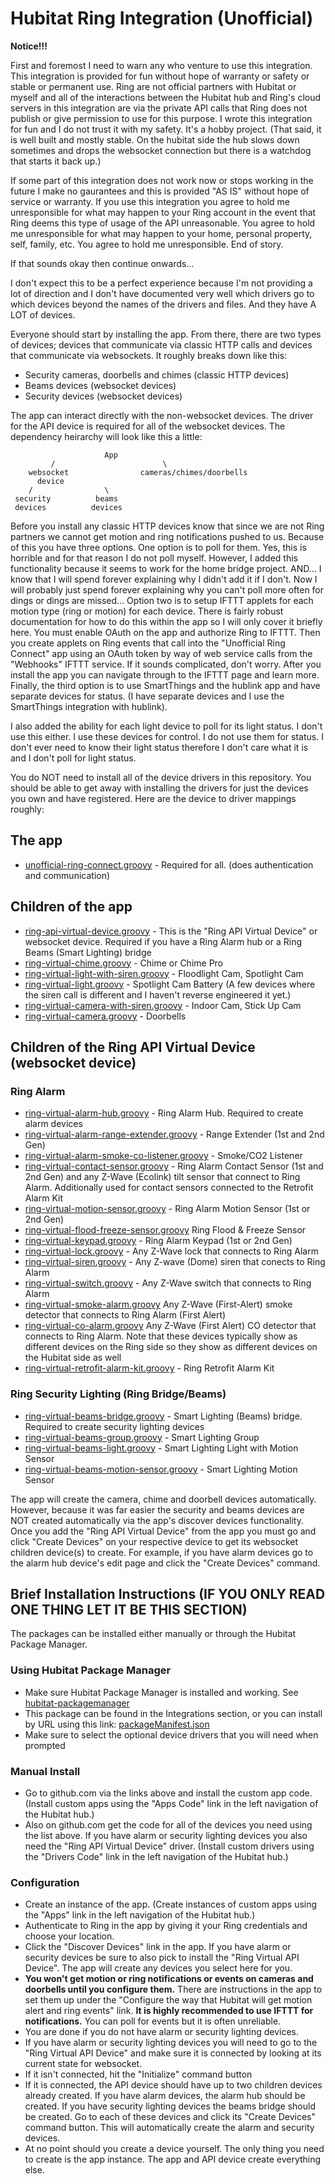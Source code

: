# Hubitat Ring Integration (Unofficial) #

**Notice!!!**

First and foremost I need to warn any who venture to use this integration.  This integration is provided for fun without hope of warranty or safety or stable or permanent use. Ring are not official partners with Hubitat or myself and all of the interactions between the Hubitat hub and Ring's cloud servers in this integration are via the private API calls that Ring does not publish or give permission to use for this purpose. I wrote this integration for fun and I do not trust it with my safety. It's a hobby project. (That said, it is well built and mostly stable. On the hubitat side the hub slows down sometimes and drops the websocket connection but there is a watchdog that starts it back up.)

If some part of this integration does not work now or stops working in the future I make no gaurantees and this is provided "AS IS" without hope of service or warranty.  If you use this integration you agree to hold me unresponsible for what may happen to your Ring account in the event that Ring deems this type of usage of the API unreasonable.  You agree to hold me unresponsible for what may happen to your home, personal property, self, family, etc.  You agree to hold me unresponsible.  End of story.

If that sounds okay then continue onwards...

I don't expect this to be a perfect experience because I'm not providing a lot of direction and I don't have documented very well which drivers go to which devices beyond the names of the drivers and files. And they have A LOT of devices.

Everyone should start by installing the app.  From there, there are two types of devices; devices that communicate via classic HTTP calls and devices that communicate via websockets.  It roughly breaks down like this:

- Security cameras, doorbells and chimes (classic HTTP devices)
- Beams devices (websocket devices)
- Security devices (websocket devices)

The app can interact directly with the non-websocket devices. The driver for the API device is required for all of the websocket devices. The dependency heirarchy will look like this a little:

                         App
             /                        \
        websocket                cameras/chimes/doorbells
          device
        /                \
     security          beams
     devices          devices

Before you install any classic HTTP devices know that since we are not Ring partners we cannot get motion and ring notifications pushed to us.  Because of this you have three options.  One option is to poll for them.  Yes, this is horrible and for that reason I do not poll myself.  However, I added this functionality because it seems to work for the home bridge project.  AND...  I know that I will spend forever explaining why I didn't add it if I don't.  Now I will probably just spend forever explaining why you can't poll more often for dings or dings are missed...  Option two is to setup IFTTT applets for each motion type (ring or motion) for each device.  There is fairly robust documentation for how to do this within the app so I will only cover it briefly here.  You must enable OAuth on the app and authorize Ring to IFTTT.  Then you create applets on Ring events that call into the "Unofficial Ring Connect" app using an OAuth token by way of web service calls from the "Webhooks" IFTTT service.  If it sounds complicated, don't worry.  After you install the app you can navigate through to the IFTTT page and learn more.  Finally, the third option is to use SmartThings and the hublink app and have separate devices for status.  (I have separate devices and I use the SmartThings integration with hublink).

I also added the ability for each light device to poll for its light status.  I don't use this either.  I use these devices for control.  I do not use them for status.  I don't ever need to know their light status therefore I don't care what it is and I don't poll for light status.

You do NOT need to install all of the device drivers in this repository.  You should be able to get away with installing the drivers for just the devices you own and have registered.  Here are the device to driver mappings roughly:

## The app ##

- [unofficial-ring-connect.groovy](https://github.com/HubitatCommunity/hubitat_ring_integration/blob/master/src/apps/unofficial-ring-connect.groovy) - Required for all.  (does authentication and communication)

## Children of the app ##

- [ring-api-virtual-device.groovy](https://github.com/HubitatCommunity/hubitat_ring_integration/blob/master/src/drivers/ring-api-virtual-device.groovy) - This is the "Ring API Virtual Device" or websocket device. Required if you have a Ring Alarm hub or a Ring Beams (Smart Lighting) bridge
- [ring-virtual-chime.groovy](https://github.com/HubitatCommunity/hubitat_ring_integration/blob/master/src/drivers/ring-virtual-chime.groovy) - Chime or Chime Pro
- [ring-virtual-light-with-siren.groovy](https://github.com/HubitatCommunity/hubitat_ring_integration/blob/master/src/drivers/ring-virtual-light-with-siren.groovy) - Floodlight Cam, Spotlight Cam
- [ring-virtual-light.groovy](https://github.com/HubitatCommunity/hubitat_ring_integration/blob/master/src/drivers/ring-virtual-light.groovy) - Spotlight Cam Battery (A few devices where the siren call is different and I haven't reverse engineered it yet.)
- [ring-virtual-camera-with-siren.groovy](https://github.com/HubitatCommunity/hubitat_ring_integration/blob/master/src/drivers/ring-virtual-camera-with-siren.groovy) - Indoor Cam, Stick Up Cam
- [ring-virtual-camera.groovy](https://github.com/HubitatCommunity/hubitat_ring_integration/blob/master/src/drivers/ring-virtual-camera.groovy) - Doorbells

## Children of the Ring API Virtual Device (websocket device) ##

### Ring Alarm ###

- [ring-virtual-alarm-hub.groovy](https://github.com/HubitatCommunity/hubitat_ring_integration/blob/master/src/drivers/ring-virtual-alarm-hub.groovy) - Ring Alarm Hub.  Required to create alarm devices
- [ring-virtual-alarm-range-extender.groovy](https://github.com/HubitatCommunity/hubitat_ring_integration/blob/master/src/drivers/ring-virtual-alarm-range-extender.groovy) - Range Extender (1st and 2nd Gen)
- [ring-virtual-alarm-smoke-co-listener.groovy](https://github.com/HubitatCommunity/hubitat_ring_integration/blob/master/src/drivers/ring-virtual-alarm-smoke-co-listener.groovy) - Smoke/CO2 Listener
- [ring-virtual-contact-sensor.groovy](https://github.com/HubitatCommunity/hubitat_ring_integration/blob/master/src/drivers/ring-virtual-contact-sensor.groovy) - Ring Alarm Contact Sensor (1st and 2nd Gen) and any Z-Wave (Ecolink) tilt sensor that connect to Ring Alarm.  Additionally used for contact sensors connected to the Retrofit Alarm Kit
- [ring-virtual-motion-sensor.groovy](https://github.com/HubitatCommunity/hubitat_ring_integration/blob/master/src/drivers/ring-virtual-motion-sensor.groovy) - Ring Alarm Motion Sensor (1st or 2nd Gen)
- [ring-virtual-flood-freeze-sensor.groovy](https://github.com/HubitatCommunity/hubitat_ring_integration/blob/master/src/drivers/ring-virtual-flood-freeze-sensor.groovy) Ring Flood & Freeze Sensor
- [ring-virtual-keypad.groovy](https://github.com/HubitatCommunity/hubitat_ring_integration/blob/master/src/drivers/ring-virtual-keypad.groovy) - Ring Alarm Keypad (1st or 2nd Gen)
- [ring-virtual-lock.groovy](https://github.com/HubitatCommunity/hubitat_ring_integration/blob/master/src/drivers/ring-virtual-lock.groovy) - Any Z-Wave lock that connects to Ring Alarm
- [ring-virtual-siren.groovy](https://github.com/HubitatCommunity/hubitat_ring_integration/blob/master/src/drivers/ring-virtual-siren.groovy) - Any Z-wave (Dome) siren that conects to Ring Alarm
- [ring-virtual-switch.groovy](https://github.com/HubitatCommunity/hubitat_ring_integration/blob/master/src/drivers/ring-virtual-switch.groovy) - Any Z-Wave switch that connects to Ring Alarm
- [ring-virtual-smoke-alarm.groovy](https://github.com/HubitatCommunity/hubitat_ring_integration/blob/master/src/drivers/ring-virtual-smoke-alarm.groovy) Any Z-Wave (First-Alert) smoke detector that connects to Ring Alarm (First Alert)
- [ring-virtual-co-alarm.groovy](https://github.com/HubitatCommunity/hubitat_ring_integration/blob/master/src/drivers/ring-virtual-co-alarm.groovy) Any Z-Wave (First Alert) CO detector that connects to Ring Alarm.  Note that these devices typically show as different devices on the Ring side so they show as different devices on the Hubitat side as well
- [ring-virtual-retrofit-alarm-kit.groovy](https://github.com/HubitatCommunity/hubitat_ring_integration/blob/master/src/drivers/ring-virtual-keypad.groovy) - Ring Retrofit Alarm Kit

### Ring Security Lighting (Ring Bridge/Beams) ###

- [ring-virtual-beams-bridge.groovy](https://github.com/HubitatCommunity/hubitat_ring_integration/blob/master/src/drivers/ring-virtual-beams-bridge.groovy) - Smart Lighting (Beams) bridge.  Required to create security lighting devices
- [ring-virtual-beams-group.groovy](https://github.com/HubitatCommunity/hubitat_ring_integration/blob/master/src/drivers/ring-virtual-beams-group.groovy) - Smart Lighting Group
- [ring-virtual-beams-light.groovy](https://github.com/HubitatCommunity/hubitat_ring_integration/blob/master/src/drivers/ring-virtual-beams-light.groovy) - Smart Lighting Light with Motion Sensor
- [ring-virtual-beams-motion-sensor.groovy](https://github.com/HubitatCommunity/hubitat_ring_integration/blob/master/src/drivers/ring-virtual-beams-motion-sensor.groovy) - Smart Lighting Motion Sensor

The app will create the camera, chime and doorbell devices automatically.  However, because it was far easier the security and beams devices are NOT created automatically via the app's discover devices functionality.  Once you add the "Ring API Virtual Device" from the app you must go and click "Create Devices" on your respective device to get its websocket children device(s) to create.  For example, if you have alarm devices go to the alarm hub device's edit page and click the "Create Devices" command.

## Brief Installation Instructions (**IF YOU ONLY READ ONE THING LET IT BE THIS SECTION**) ##

The packages can be installed either manually or through the Hubitat Package Manager.

### Using Hubitat Package Manager ###

- Make sure Hubitat Package Manager is installed and working. See [hubitat-packagemanager](https://github.com/dcmeglio/hubitat-packagemanager)
- This package can be found in the Integrations section, or you can install by URL using this link: [packageManifest.json](https://raw.githubusercontent.com/HubitatCommunity/hubitat_ring_integration/master/packageManifest.json)
- Make sure to select the optional device drivers that you will need when prompted

### Manual Install ###

- Go to github.com via the links above and install the custom app code.  (Install custom apps using the "Apps Code" link in the left navigation of the Hubitat hub.)
- Also on github.com get the code for all of the devices you need using the list above.  If you have alarm or security lighting devices you also need the "Ring API Virtual Device" driver.  (Install custom drivers using the "Drivers Code" link in the left navigation of the Hubitat hub.)

### Configuration ###

- Create an instance of the app. (Create instances of custom apps using the "Apps" link in the left navigation of the Hubitat hub.)
- Authenticate to Ring in the app by giving it your Ring credentials and choose your location.
- Click the "Discover Devices" link in the app.  If you have alarm or security devices be sure to also pick to install the "Ring Virtual API Device".  The app will create any devices you select here for you.
- **You won't get motion or ring notifications or events on cameras and doorbells until you configure them.**  There are instructions in the app to set them up under the "Configure the way that Hubitat will get motion alert and ring events" link.  **It is highly recommended to use IFTTT for notifications.**  You can poll for events but it is often unreliable.
- You are done if you do not have alarm or security lighting devices.
- If you have alarm or security lighting devices you will need to go to the "Ring Virtual API Device" and make sure it is connected by looking at its current state for websocket.
- If it isn't connected, hit the "Initialize" command button
- If it is connected, the API device should have up to two children devices already created.  If you have alarm devices, the alarm hub should be created.  If you have security lighting devices the beams bridge should be created.  Go to each of these devices and click its "Create Devices" command button.  This will automatically create the alarm and security devices.
- At no point should you create a device yourself.  The only thing you need to create is the app instance.  The app and API device create everything else.
